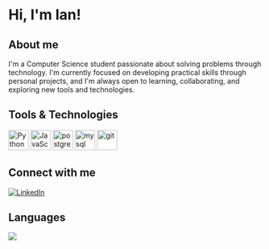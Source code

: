 # Hi, I'm Ian! 

## About me 

I'm a Computer Science student passionate about solving problems through technology. I'm currently focused on developing practical skills through personal projects, and I'm always open to learning, collaborating, and exploring new tools and technologies.

## Tools & Technologies

<p align="left">
  <img src="https://cdn.jsdelivr.net/gh/devicons/devicon/icons/python/python-original.svg" width="40" height="40" alt="Python"/>
  <img src="https://cdn.jsdelivr.net/gh/devicons/devicon/icons/javascript/javascript-original.svg" width="40" height="40" alt="JavaScript"/>
  <img src="https://cdn.jsdelivr.net/gh/devicons/devicon/icons/postgresql/postgresql-original.svg" width="40" height="40" alt="postgresql"/>
  <img src="https://cdn.jsdelivr.net/gh/devicons/devicon/icons/mysql/mysql-original.svg" width="40" height="40" alt="mysql"/>
  <img src="https://cdn.jsdelivr.net/gh/devicons/devicon/icons/git/git-original.svg" width="40" height="40" alt="git"/>
</p>

## Connect with me

<a href="https://linkedin.com/in/ian-nicolas-dev" target="_blank">
  <img src="https://img.shields.io/badge/LinkedIn-%231E77B5.svg?&style=for-the-badge&logo=linkedin&logoColor=white" alt="LinkedIn"/>
</a>

## Languages

<div align="left">
  <img src="https://github-readme-stats.vercel.app/api/top-langs/?username=iannicolasdev&layout=compact&theme=github_dark" />
</div>

